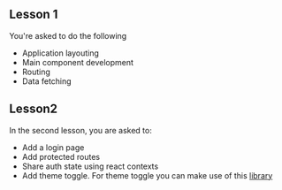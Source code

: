## Lesson 1
You're asked to do the following
- Application layouting
- Main component development
- Routing
- Data fetching

## Lesson2
In the second lesson, you are asked to:
- Add a login page
- Add protected routes
- Share auth state using react contexts
- Add theme toggle.
For theme toggle you can make use of this [library](https://toggles.dev/docs/react)
